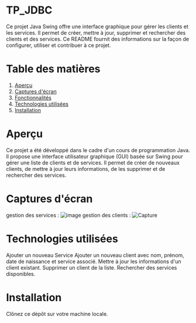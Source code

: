 # TP_JDBC
Ce projet Java Swing offre une interface graphique pour gérer les clients et les services. Il permet de créer, mettre à jour, supprimer et rechercher des clients et des services. Ce README fournit des informations sur la façon de configurer, utiliser et contribuer à ce projet.
# Table des matières
1. [Aperçu](#Aperçu)
2. [Captures d'écran](#Captures-d'écran)
3. [Fonctionnalités](#Fonctionnalités)
4. [Technologies utilisées](#Technologies-utilisées)
5. [Installation](#Installation)
# Aperçu
Ce projet a été développé dans le cadre d'un cours de programmation Java. Il propose une interface utilisateur graphique (GUI) basée sur Swing pour gérer une liste de clients et de services. Il permet de créer de nouveaux clients, de mettre à jour leurs informations, de les supprimer et de rechercher des services.
# Captures d'écran
gestion des services :
![image](https://github.com/bananaacaat/TP_JDBC/assets/147453939/89e38b07-11a5-416d-9994-a731d3344245)
gestion des clients :
![Capture](https://github.com/bananaacaat/TP_JDBC/assets/147453939/57eec4c9-15f7-40b7-8f19-d0acf33f7287)
# Technologies utilisées
   Ajouter un nouveau Service
   Ajouter un nouveau client avec nom, prénom, date de naissance et service associé.
   Mettre à jour les informations d'un client existant.
   Supprimer un client de la liste.
   Rechercher des services disponibles.
# Installation
Clônez ce dépôt sur votre machine locale.

